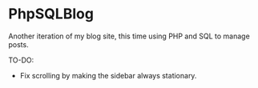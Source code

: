 # PhpSQLBlog
Another iteration of my blog site, this time using PHP and SQL to manage posts.

TO-DO:
- Fix scrolling by making the sidebar always stationary.
